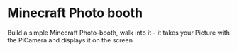 # Minecraft Photo booth
Build a simple Minecraft Photo-booth, walk into it - it takes your Picture with the PiCamera and displays it on the screen
